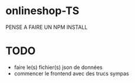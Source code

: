 # onlineshop-TS

PENSE A FAIRE UN NPM INSTALL

# TODO 

- faire le(s) fichier(s) json de données
- commencer le frontend avec des trucs sympas